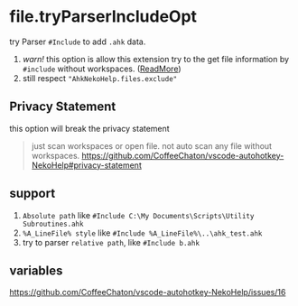 # file.tryParserIncludeOpt

try Parser `#Include` to add `.ahk` data.

1. _warn!_ this option is allow this extension try to the get file information by `#include` without workspaces. ([ReadMore](https://github.com/CoffeeChaton/vscode-autohotkey-NekoHelp#privacy-statement))
2. still respect `"AhkNekoHelp.files.exclude"`

## Privacy Statement

this option will break the privacy statement

> just scan workspaces or open file. not auto scan any file without workspaces.
> <https://github.com/CoffeeChaton/vscode-autohotkey-NekoHelp#privacy-statement>

## support

1. `Absolute path` like `#Include C:\My Documents\Scripts\Utility Subroutines.ahk`
2. `%A_LineFile% style` like `#Include %A_LineFile%\..\ahk_test.ahk`
3. try to parser `relative path`, like `#Include b.ahk`

## variables

<https://github.com/CoffeeChaton/vscode-autohotkey-NekoHelp/issues/16>
